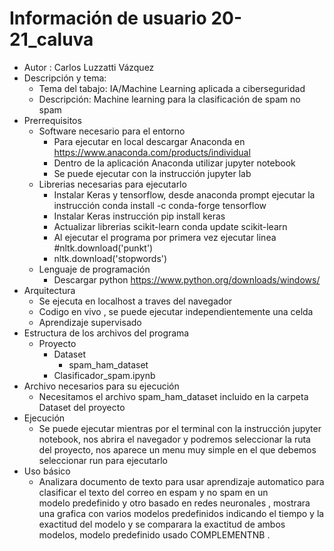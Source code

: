 # Información de usuario 20-21_caluva 
* Autor : Carlos Luzzatti Vázquez
* Descripción y tema:
  * Tema del tabajo: IA/Machine Learning aplicada a ciberseguridad
  * Descripción: Machine learning para la clasificación de spam no spam
* Prerrequisitos 
  * Software necesario para el entorno
     * Para ejecutar en local descargar Anaconda en https://www.anaconda.com/products/individual
     * Dentro de la aplicación Anaconda utilizar jupyter notebook
     * Se puede ejecutar con la instrucción jupyter lab
  * Librerias necesarias para ejecutarlo
     * Instalar Keras y tensorflow, desde anaconda prompt ejecutar la instrucción conda install -c conda-forge tensorflow
     * Instalar Keras instrucción pip install keras
     * Actualizar librerias scikit-learn conda update scikit-learn
     * Al ejecutar el programa por primera vez ejecutar linea #nltk.download('punkt')
     * nltk.download('stopwords')
  * Lenguaje de programación
     * Descargar python https://www.python.org/downloads/windows/
* Arquitectura 
  * Se ejecuta en localhost a traves del navegador 
  * Codigo en vivo , se puede ejecutar independientemente una celda 
  * Aprendizaje supervisado
* Estructura de los archivos del programa
  * Proyecto
      * Dataset
        * spam_ham_dataset
      * Clasificador_spam.ipynb
* Archivo necesarios para su ejecución
  * Necesitamos el archivo spam_ham_dataset incluido en la carpeta Dataset del proyecto
* Ejecución
  * Se puede ejecutar mientras por el terminal con la instrucción jupyter notebook, nos abrira el navegador y podremos seleccionar la ruta del proyecto, nos aparece un menu muy    simple en el que debemos seleccionar run para ejecutarlo
* Uso básico
  * Analizara documento de texto para usar aprendizaje automatico para clasificar el texto del correo en espam y no spam  en un      
    modelo predefinido y otro basado en redes neuronales , mostrara una grafica con varios modelos predefinidos indicando el tiempo y la exactitud del modelo y se comparara la exactitud de ambos modelos, modelo predefinido     usado COMPLEMENTNB .
  
